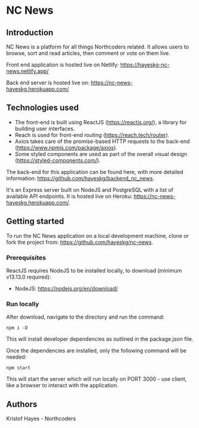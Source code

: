 
# NC News

## Introduction

NC News is a platform for all things Northcoders related. It allows users to browse, sort and read articles, then comment or vote on them live. 

Front end application is hosted live on Netlify: https://hayeskg-nc-news.netlify.app/ 

Back end server is hosted live on: https://nc-news-hayeskg.herokuapp.com/

## Technologies used

* The front-end is built using ReactJS (https://reactjs.org/), a library for building user interfaces. 
* Reach is used for front-end routing (https://reach.tech/router).
* Axios takes care of the promise-based HTTP requests to the back-end (https://www.npmjs.com/package/axios). 
* Some styled components are used as part of the overall visual design (https://styled-components.com/).


The back-end for this application can be found here, with more detailed information: https://github.com/hayeskg/backend_nc_news.

It's an Express server built on NodeJS and PostgreSQL with a list of available API endpoints. It is hosted live on Heroku: https://nc-news-hayeskg.herokuapp.com/.

## Getting started

To run the NC News application on a local development machine, clone or fork the project from: https://github.com/hayeskg/nc-news. 

### Prerequisites 

ReactJS requires NodeJS to be installed locally, to download (minimum v13.13.0 required):

* NodeJS: https://nodejs.org/en/download/ 

### Run locally

After download, navigate to the directory and run the command:
```
npm i -D
```
This will install developer dependencies as outlined in the package.json file.

Once the dependencies are installed, only the following command will be needed:
```
npm start
```
This will start the server which will run locally on PORT 3000 - use client, like a browser to interact with the application.

## Authors

Kristof Hayes - Northcoders